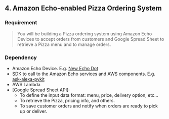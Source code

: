 ## 4. Amazon Echo-enabled Pizza Ordering System 

### Requirement

> You will be building a Pizza ordering system using Amazon Echo Devices to accept orders from customers and Google Spread Sheet to retrieve a Pizza menu and to manage orders.

### Dependency

* Amazon Echo Device. E.g. [New Echo Dot](https://www.amazon.com/All-New-Echo-Dot-2nd-Generation/dp/B01DFKC2SO/ref=sr_1_2?ie=UTF8&qid=1478382126&sr=8-2&keywords=amazon+echo)
* SDK to call to the Amazon Echo services and AWS components. E.g. [ask-alexa-pykit](https://github.com/anjishnu/ask-alexa-pykit)
* AWS Lambda
* [Google Spread Sheet API]:
    * To define the input data format: menu, price, delivery option, etc...
    * To retrieve the Pizza, pricing info, and others.
    * To save customer orders and notify when orders are ready to pick up or deliver.


